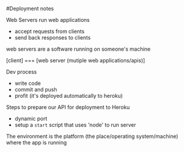 #Deployment notes

Web Servers run web applications

- accept requests from clients
- send back responses to clients

web servers are a software running on someone's machine

[client] === [web server (mutiple web applications/apis)]

Dev process

- write code
- commit and push
- profit (it's deployed automatically to heroku)

Steps to prepare our API for deployment to Heroku

- dynamic port
- setup a `start` script that uses 'node' to run server

The environment is the platform (the place/operating system/machine) where the app is running
